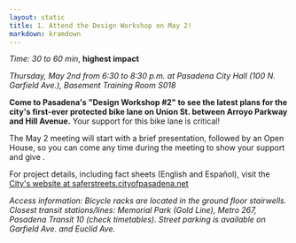 ```yaml
---
layout: static
title: 1. Attend the Design Workshop on May 2!
markdown: kramdown
---
```

*Time: 30 to 60 min*, **highest impact**
 
*Thursday, May 2nd from 6:30 to 8:30 p.m. at Pasadena City Hall (100 N. Garfield Ave.), Basement Training Room S018*

**Come to Pasadena's "Design Workshop #2" to see the latest plans for the city's first-ever protected bike lane on Union St. between Arroyo Parkway and Hill Avenue.** Your support for this bike lane is critical!

The May 2 meeting will start with a brief presentation, followed by an Open House, so you can come any time during the meeting to show your support and give .

For project details, including fact sheets (English and Español), visit the [City's website at saferstreets.cityofpasadena.net](http://saferstreets.cityofpasadena.net/pages/unionstreet-cycle-track)

*Access information: Bicycle racks are located in the ground floor stairwells. Closest transit stations/lines: Memorial Park (Gold Line), Metro 267, Pasadena Transit 10 (check timetables). Street parking is available on Garfield Ave. and Euclid Ave.*
